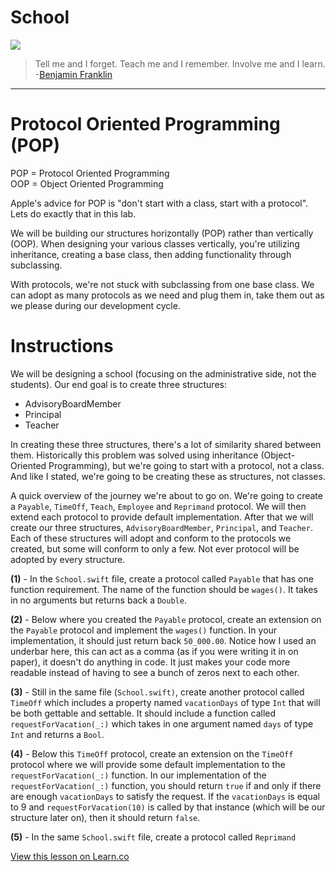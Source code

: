 # School

![](http://i.imgur.com/wcCK78r.jpg?1)  

> Tell me and I forget. Teach me and I remember. Involve me and I learn. -[Benjamin Franklin](https://en.wikipedia.org/wiki/Benjamin_Franklin)
 
---



# Protocol Oriented Programming (POP)

POP = Protocol Oriented Programming  
OOP = Object Oriented Programming

Apple's advice for POP is "don't start with a class, start with a protocol". Lets do exactly that in this lab.

We will be building our structures horizontally (POP) rather than vertically (OOP). When designing your various classes vertically, you're utilizing inheritance, creating a base class, then adding functionality through subclassing. 

With protocols, we're not stuck with subclassing from one base class. We can adopt as many protocols as we need and plug them in, take them out as we please during our development cycle. 

# Instructions

We will be designing a school (focusing on the administrative side, not the students). Our end goal is to create three structures:
* AdvisoryBoardMember
* Principal
* Teacher 

In creating these three structures, there's a lot of similarity shared between them. Historically this problem was solved using inheritance (Object-Oriented Programming), but we're going to start with a protocol, not a class. And like I stated, we're going to be creating these as structures, not classes.

A quick overview of the journey we're about to go on. We're going to create a `Payable`, `TimeOff`, `Teach`, `Employee` and `Reprimand` protocol. We will then extend each protocol to provide default implementation. After that we will create our three structures, `AdvisoryBoardMember`, `Principal`, and `Teacher`. Each of these structures will adopt and conform to the protocols we created, but some will conform to only a few. Not ever protocol will be adopted by every structure.

**(1)** - In the `School.swift` file, create a protocol called `Payable` that has one function requirement. The name of the function should be `wages()`. It takes in no arguments but returns back a `Double`. 

**(2)** - Below where you created the `Payable` protocol, create an extension on the `Payable` protocol and implement the `wages()` function. In your implementation, it should just return back `50_000.00`. Notice how I used an underbar here, this can act as a comma (as if you were writing it in on paper), it doesn't do anything in code. It just makes your code more readable instead of having to see a bunch of zeros next to each other.

**(3)** - Still in the same file (`School.swift)`, create another protocol called `TimeOff` which includes a property named `vacationDays` of type `Int` that will be both gettable and settable. It should include a function called `requestForVacation(_:)` which takes in one argument named `days` of type `Int` and returns a `Bool`.

**(4)** - Below this `TimeOff` protocol, create an extension on the `TimeOff` protocol where we will provide some default implementation to the `requestForVacation(_:)` function. In our implementation of the `requestForVacation(_:)` function, you should return `true` if and only if there are enough `vacationDays` to satisfy the request. If the `vacationDays` is equal to 9 and `requestForVacation(10)` is called by that instance (which will be our structure later on), then it should return `false`.

**(5)** - In the same `School.swift` file, create a protocol called `Reprimand` 



<a href='https://learn.co/lessons/AllTheThings' data-visibility='hidden'>View this lesson on Learn.co</a>

